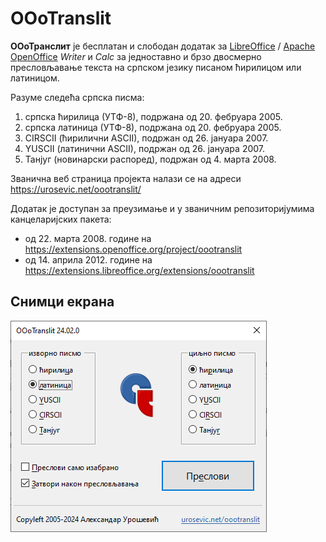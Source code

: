 # OOoTranslit

**ООоТранслит** је бесплатан и слободан додатак за [LibreOffice](https://sr.libreoffice.org/) / [Apache OpenOffice](https://www.openoffice.org/sr/) *Writer* и *Calc* за једноставно и брзо двосмерно пресловљавање текста на српском језику писаном ћирилицом или латиницом.

Разуме следећа српска писма:

1. српска ћирилица (УТФ-8), подржана од 20. фебруара 2005.
1. српска латиница (УТФ-8), подржана од 20. фебруара 2005.
1. CIRSCII (ћирилични ASCII), подржан од 26. јануара 2007.
1. YUSCII (латинични ASCII), подржан од 26. јануара 2007.
1. Танјуг (новинарски распоред), подржан од 4. марта 2008.

Званична веб страница пројекта налази се на адреси https://urosevic.net/oootranslit/

Додатак је доступан за преузимање и у званичним репозиторијумима канцеларијских пакета:

* од 22. марта 2008. године на https://extensions.openoffice.org/project/oootranslit
* од 14. априла 2012. године на https://extensions.libreoffice.org/extensions/oootranslit


## Снимци екрана

![ООоТранслит 24.02.0](images/OOoTranslit-24020-win10.png?raw=true "ООоТранслит 24.02.0")
